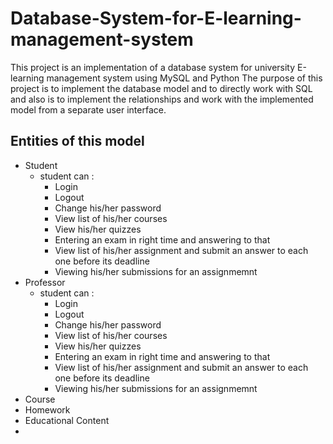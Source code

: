 # Database-System-for-E-learning-management-system
This project is an implementation of a database system for university E-learning management system using MySQL and Python
The purpose of this project is to implement the database model and to directly work with SQL and also is to implement the relationships and work with the implemented model from a separate user interface.
## Entities of this model
- Student
  * student can : 
    - Login
    - Logout
    - Change his/her password
    - View list of his/her courses
    - View his/her quizzes
    - Entering an exam in right time and answering to that
    - View list of his/her assignment and submit an answer to each one before its deadline
    - Viewing his/her submissions for an assignmemnt
- Professor
  * student can : 
    - Login
    - Logout
    - Change his/her password
    - View list of his/her courses
    - View his/her quizzes
    - Entering an exam in right time and answering to that
    - View list of his/her assignment and submit an answer to each one before its deadline
    - Viewing his/her submissions for an assignmemnt
- Course
- Homework
- Educational Content
- 
